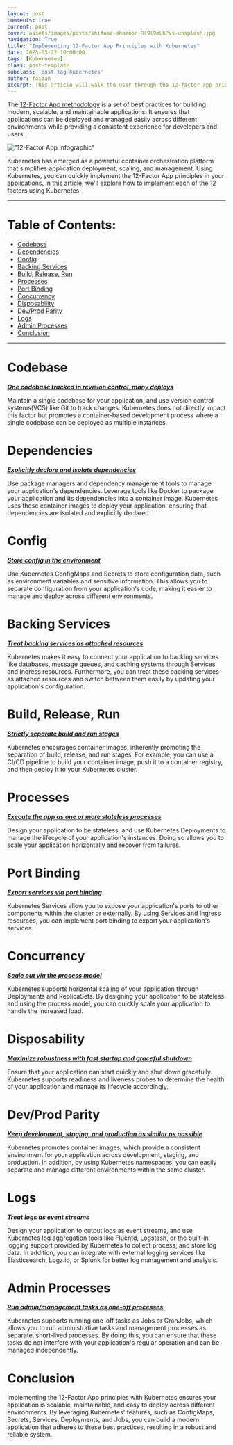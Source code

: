```yaml
---
layout: post
comments: true
current: post
cover: assets/images/posts/shifaaz-shamoon-Rl9l9mL6Pvs-unsplash.jpg
navigation: True
title: "Implementing 12-Factor App Principles with Kubernetes"
date: 2023-03-22 10:00:00
tags: [Kubernetes]
class: post-template
subclass: 'post tag-kubernetes'
author: faizan
excerpt: This article will walk the user through the 12-factor app principles and how to implement them using Kubernetes.
---
```


The [12-Factor App methodology](https://12factor.net/) is a set of best practices for building modern, scalable, and maintainable applications. It ensures that applications can be deployed and managed easily across different environments while providing a consistent experience for developers and users.

!["12-Factor App Infographic"](assets/images/posts/12-factor-app-infographic.png "12-Factor App Infographic")

Kubernetes has emerged as a powerful container orchestration platform that simplifies application deployment, scaling, and management. Using Kubernetes, you can quickly implement the 12-Factor App principles in your applications. In this article, we'll explore how to implement each of the 12 factors using Kubernetes.

***
# Table of Contents:

* [Codebase](#codebase)
* [Dependencies](#dependencies)
* [Config](#config)
* [Backing Services](#backing-services)
* [Build, Release, Run](#build-release-run)
* [Processes](#processes)
* [Port Binding](#port-binding)
* [Concurrency](#concurrency)
* [Disposability](#disposability)
* [Dev/Prod Parity](#devprod-parity)
* [Logs](#logs)
* [Admin Processes](#admin-processes)
* [Conclusion](#conclusion)

***

# Codebase
***[One codebase tracked in revision control, many deploys](https://12factor.net/codebase)***

Maintain a single codebase for your application, and use version control systems(VCS) like Git to track changes. Kubernetes does not directly impact this factor but promotes a container-based development process where a single codebase can be deployed as multiple instances.

# Dependencies
***[Explicitly declare and isolate dependencies](https://12factor.net/dependencies)***

Use package managers and dependency management tools to manage your application's dependencies. Leverage tools like Docker to package your application and its dependencies into a container image. Kubernetes uses these container images to deploy your application, ensuring that dependencies are isolated and explicitly declared.

# Config
***[Store config in the environment](https://12factor.net/config)***

Use Kubernetes ConfigMaps and Secrets to store configuration data, such as environment variables and sensitive information. This allows you to separate configuration from your application's code, making it easier to manage and deploy across different environments.

# Backing Services
***[Treat backing services as attached resources](https://12factor.net/backing-services)***

Kubernetes makes it easy to connect your application to backing services like databases, message queues, and caching systems through Services and Ingress resources. Furthermore, you can treat these backing services as attached resources and switch between them easily by updating your application's configuration.

# Build, Release, Run
***[Strictly separate build and run stages](https://12factor.net/build-release-run)***

Kubernetes encourages container images, inherently promoting the separation of build, release, and run stages. For example, you can use a CI/CD pipeline to build your container image, push it to a container registry, and then deploy it to your Kubernetes cluster.

# Processes
***[Execute the app as one or more stateless processes](https://12factor.net/processes)***

Design your application to be stateless, and use Kubernetes Deployments to manage the lifecycle of your application's instances. Doing so allows you to scale your application horizontally and recover from failures.

# Port Binding
***[Export services via port binding](https://12factor.net/port-binding)***

Kubernetes Services allow you to expose your application's ports to other components within the cluster or externally. By using Services and Ingress resources, you can implement port binding to export your application's services.

# Concurrency
***[Scale out via the process model](https://12factor.net/concurrency)***

Kubernetes supports horizontal scaling of your application through Deployments and ReplicaSets. By designing your application to be stateless and using the process model, you can quickly scale your application to handle the increased load.

# Disposability
***[Maximize robustness with fast startup and graceful shutdown](https://12factor.net/disposability)***

Ensure that your application can start quickly and shut down gracefully. Kubernetes supports readiness and liveness probes to determine the health of your application and manage its lifecycle accordingly.

# Dev/Prod Parity
***[Keep development, staging, and production as similar as possible](https://12factor.net/dev-prod-parity)***

Kubernetes promotes container images, which provide a consistent environment for your application across development, staging, and production. In addition, by using Kubernetes namespaces, you can easily separate and manage different environments within the same cluster.

# Logs
***[Treat logs as event streams](https://12factor.net/logs)***

Design your application to output logs as event streams, and use Kubernetes log aggregation tools like Fluentd, Logstash, or the built-in logging support provided by Kubernetes to collect process, and store log data. In addition, you can integrate with external logging services like Elasticsearch, Logz.io, or Splunk for better log management and analysis.

# Admin Processes
***[Run admin/management tasks as one-off processes](https://12factor.net/admin-processes)***

Kubernetes supports running one-off tasks as Jobs or CronJobs, which allows you to run administrative tasks and management processes as separate, short-lived processes. By doing this, you can ensure that these tasks do not interfere with your application's regular operation and can be managed independently.

# Conclusion
Implementing the 12-Factor App principles with Kubernetes ensures your application is scalable, maintainable, and easy to deploy across different environments. By leveraging Kubernetes' features, such as ConfigMaps, Secrets, Services, Deployments, and Jobs, you can build a modern application that adheres to these best practices, resulting in a robust and reliable system.